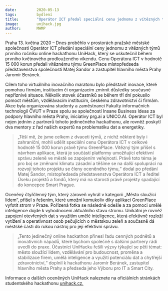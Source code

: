 ```yaml
---
date:         2020-05-13
tags:         bydlení
title:        "Operátor ICT předal speciální cenu jednomu z vítězných týmů prvního ročníku online hackathonu UniHack"
image: 	      unihack.jpg
author:       MHMP
---
```


Praha 13. května 2020 – Dnes proběhlo v prostorách pražské městské společnosti Operátor ICT předání speciální ceny jednomu z vítězných týmů prvního ročníku online hackathonu UniHack, který se uskutečnil během prvního květnového prodlouženého víkendu. Cenu Operátora ICT v hodnotě 15 000 korun předali vítěznému týmu GreenPlace místopředseda představenstva společnosti Matej Šandor a zastupitel hlavního města Prahy Jaromír Beránek.

Cílem toho virtuálního inovačního maratonu bylo představit inovace, které pomohou firmám, institucím či organizacím zmírnit důsledky současné nepříznivé situace. Několik stovek účastníků se během tří dní pokusilo pomoct městům, vzdělávacím institucím, českému zdravotnictví či firmám. Akce byla organizována studenty a zaměstnanci Fakulty informačních technologií ČVUT v Praze spolu se společností Insane Business Ideas za podpory hlavního města Prahy, iniciativy prg.ai a UNICO.AI. Operátor ICT byl nejen jedním z partnerů tohoto jedinečného hackathonu, ale rovněž poskytl dva mentory z řad našich expertů na problematiku dat a energetiky.

> „Těší mě, že jsme celkem z dvaceti týmů, z nichž některé byly i zahraniční, mohli udělit speciální cenu Operátora ICT v celkové hodnotě 15 000 korun právě týmu GreenPlace. Vítězný tým přišel s návrhem aplikace, která je součástí platformy umožňující efektivní správu zeleně ve městě se zapojením veřejnosti. Právě toto téma je pro boj se změnami klimatu zásadní a těšíme se na další spolupráci na rozvoji tohoto projektu se členy oceněného týmu,“ dodal po předání Matej Šandor, místopředseda představenstva Operátora ICT a ředitel Úseku projektů a fondů, který má na starosti právě projekty spadající do koncepce Smart Prague.

Oceněný čtyřčlenný tým, který zároveň vyhrál v kategorii „Město sloužící lidem“, přišel s řešením, které umožní komukoliv díky aplikaci GreenPlace vyfotit strom v Praze. Pořízená fotka se následně odešle a za pomoci umělé inteligence dojde k vyhodnocení aktuálního stavu stromu. Unikátní je rovněž zapojení otevřených dat s využitím umělé inteligence, která efektivně rozloží vytížení a operativnost osob pečujících o městskou zeleň a současně dá městské části do rukou nástroj pro její efektivní správu.

> „Tento jedinečný online hackathon přinesl řadu cenných podnětů a inovativních nápadů, které bychom společně s dalšími partnery rádi uvedli do praxe. Účastníci UniHacku řešili výzvy týkající se pěti témat: město sloužící lidem, vzdělávání pro budoucnost, proměna a stabilizace firem, umělá inteligence a využití potenciálu dat a chytřejší zdravotnictví,“ doplnil k hackathonu Jaromír Beránek, zastupitel hlavního města Prahy a předseda jeho Výboru pro IT a Smart City.

Informace o dalších oceněných UniHack naleznete na oficiálních stránkách studentského hackathonu [unihack.cz.](https://www.unihack.cz/)
